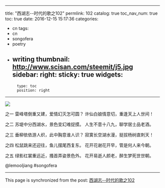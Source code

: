 
---
title: "西湖志--时代的歌之102"
permlink: 102
catalog: true
toc_nav_num: true
toc: true
date: 2016-12-15 15:17:36
categories:
- cn
tags:
- cn
- songofera
- poetry
- writing
thumbnail: http://www.scisan.com/steemit/j5.jpg
sidebar:
    right:
        sticky: true
widgets:
    -
        type: toc
        position: right
---


![](http://www.scisan.com/steemit/j5.jpg)

之一
雷峰塔倒重又建，爱情幻灭怎可圆？
许仙白娘情意切，重逢天上人世间！

之二
苏堤中分西湖水，景色变幻难捉摸。
人生不意十八九，聊学居士品老酒。

之三
垂柳依依游人织，此中胸意谁人识？
寂寞长空湖水漫，挺拔杨树直刺天！

之四
松鼠跳来还迎往，鱼儿摆尾西复东。
花开花谢花开早，管是何人来今朝。

之五
绿影红裳重远近，搔首弄姿景色外。
花开易逝人颜老，醉生梦死世世朝。

   @lemooljiang       #songofera

- - -

This page is synchronized from the post: [西湖志--时代的歌之102](https://steemit.com/@lemooljiang/102)
